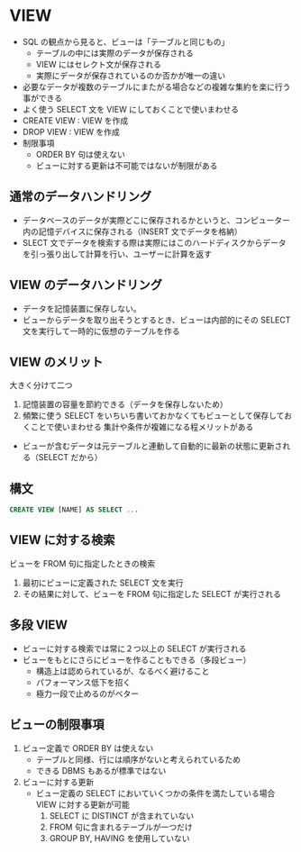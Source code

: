 # VIEW

- SQL の観点から見ると、ビューは「テーブルと同じもの」
  - テーブルの中には実際のデータが保存される
  - VIEW にはセレクト文が保存される
  - 実際にデータが保存されているのか否かが唯一の違い
- 必要なデータが複数のテーブルにまたがる場合などの複雑な集約を楽に行う事ができる
- よく使う SELECT 文を VIEW にしておくことで使いまわせる
- CREATE VIEW : VIEW を作成
- DROP VIEW : VIEW を作成
- 制限事項
  - ORDER BY 句は使えない
  - ビューに対する更新は不可能ではないが制限がある

## 通常のデータハンドリング

- データベースのデータが実際どこに保存されるかというと、コンピューター内の記憶デバイスに保存される（INSERT 文でデータを格納）
- SLECT 文でデータを検索する際は実際にはこのハードディスクからデータを引っ張り出して計算を行い、ユーザーに計算を返す

## VIEW のデータハンドリング

- データを記憶装置に保存しない。
- ビューからデータを取り出そうとするとき、ビューは内部的にその SELECT 文を実行して一時的に仮想のテーブルを作る

## VIEW のメリット

大きく分けて二つ

1. 記憶装置の容量を節約できる（データを保存しないため）
2. 頻繁に使う SELECT をいちいち書いておかなくてもビューとして保存しておくことで使いまわせる
   集計や条件が複雑になる程メリットがある

- ビューが含むデータは元テーブルと連動して自動的に最新の状態に更新される（SELECT だから）

## 構文

```sql
CREATE VIEW [NAME] AS SELECT ...
```

## VIEW に対する検索

ビューを FROM 句に指定したときの検索

1. 最初にビューに定義された SELECT 文を実行
2. その結果に対して、ビューを FROM 句に指定した SELECT が実行される

## 多段 VIEW

- ビューに対する検索では常に２つ以上の SELECT が実行される
- ビューをもとにさらにビューを作ることもできる（多段ビュー）
  - 構造上は認められているが、なるべく避けること
  - パフォーマンス低下を招く
  - 極力一段で止めるのがベター

## ビューの制限事項

1. ビュー定義で ORDER BY は使えない
   - テーブルと同様、行には順序がないと考えられているため
   - できる DBMS もあるが標準ではない
2. ビューに対する更新
   - ビュー定義の SELECT においていくつかの条件を満たしている場合 VIEW に対する更新が可能
     1. SELECT に DISTINCT が含まれていない
     2. FROM 句に含まれるテーブルが一つだけ
     3. GROUP BY, HAVING を使用していない
